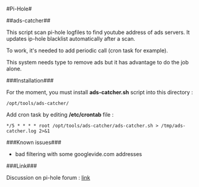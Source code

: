 #Pi-Hole#

##ads-catcher##
	
This script scan pi-hole logfiles to find youtube address of ads servers. It updates ip-hole blacklist automatically after a scan.

To work, it's needed to add periodic call (cron task for example).

This system needs type to remove ads but it has advantage to do the job alone.


###Installation###

For the moment, you must install **ads-catcher.sh** script into this directory :

	/opt/tools/ads-catcher/


Add cron task by editing **/etc/crontab** file :

	*/5 * * * * root /opt/tools/ads-catcher/ads-catcher.sh > /tmp/ads-catcher.log 2>&1


###Known issues###
- bad filtering with some googlevide.com addresses


###Link###

Discussion on pi-hole forum : [link](https://discourse.pi-hole.net/t/how-do-i-block-ads-on-youtube/253/327)